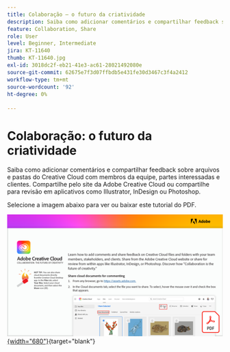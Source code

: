 ```yaml
---
title: Colaboração — o futuro da criatividade
description: Saiba como adicionar comentários e compartilhar feedback sobre arquivos e pastas do Creative Cloud com membros da equipe, partes interessadas e clientes e fontes selecionadas do Adobe Fonts
feature: Collaboration, Share
role: User
level: Beginner, Intermediate
jira: KT-11640
thumb: KT-11640.jpg
exl-id: 3018dc2f-eb21-41e3-ac61-28021492080e
source-git-commit: 62675e7f3d07ffbdb5e431fe30d3467c3f4a2412
workflow-type: tm+mt
source-wordcount: '92'
ht-degree: 0%

---
```


# Colaboração: o futuro da criatividade

Saiba como adicionar comentários e compartilhar feedback sobre arquivos e pastas do Creative Cloud com membros da equipe, partes interessadas e clientes. Compartilhe pelo site da Adobe Creative Cloud ou compartilhe para revisão em aplicativos como Illustrator, InDesign ou Photoshop.

Selecione a imagem abaixo para ver ou baixar este tutorial do PDF.

[![Primeira imagem de página do tutorial](assets/Collaboration-The-Future-of-Creativity.png){width="680"}](assets/Collaboration-The-Future-of-Creativity.pdf){target="blank"}
